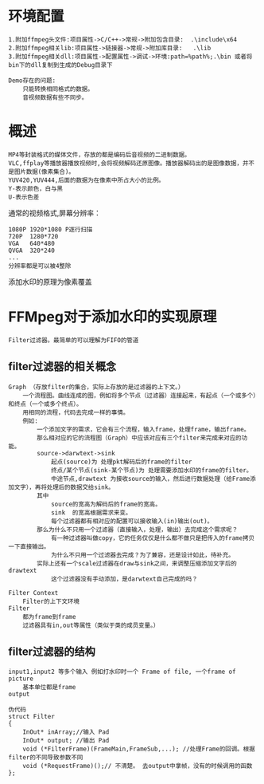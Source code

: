 # 环境配置 # 
	1.附加ffmpeg头文件:项目属性->C/C++->常规->附加包含目录:  .\include\x64
	2.附加ffmpeg相关lib:项目属性->链接器->常规->附加库目录:   .\lib
	3.附加ffmpeg相关dll:项目属性->配置属性->调试->环境:path=%path%;.\bin 或者将bin下的dll复制到生成的Debug目录下

	Demo存在的问题:
		只能转换相同格式的数据。
		音视频数据有些不同步。

# 概述 #
    MP4等封装格式的媒体文件，存放的都是编码后音视频的二进制数据。
    VLC,ffplay等播放器播放视频时,会将视频解码还原图像。播放器解码出的是图像数据，并不是图片数据(像素集合)。
    YUV420,YUV444,后面的数据为在像素中所占大小的比例。
    Y-表示颜色，白与黑
    U-表示色差

通常的视频格式,屏幕分辨率：

    1080P 1920*1080 P逐行扫描
    720P  1280*720
    VGA   640*480
    QVGA  320*240
    ...
    分辨率都是可以被4整除

  添加水印的原理为像素覆盖

# FFMpeg对于添加水印的实现原理 #
    Filter过滤器。最简单的可以理解为FIFO的管道

## filter过滤器的相关概念 ##
    Graph （存放filter的集合，实际上存放的是过滤器的上下文。）
        一个流程图。曲线连成的图，例如将多个节点（过滤器）连接起来，有起点（一个或多个）和终点（一个或多个终点）。
        用相同的流程，代码去完成一样的事情。
        例如:
            一个添加文字的需求，它会有三个流程，输入frame，处理frame，输出frame。
            那么相对应的它的流程图（Graph）中应该对应有三个filter来完成来对应的功能。
            source->darwtext->sink
                起点(source)为 处理pkt解码后的frame的filter
                终点/某个节点(sink-某个节点)为 处理需要添加水印的frame的filter。
                中途节点,drawtext 为接收source的输入，然后进行数据处理（给Frame添加文字），再将处理后的数据交给sink。
            其中
                source的宽高为解码后的frame的宽高。
                sink  的宽高根据需求来变。
                每个过滤器都有相对应的配置可以接收输入(in)输出(out)。
            那么为什么不只用一个过滤器（直接输入，处理，输出）去完成这个需求呢？
                有一种过滤器叫做copy，它的任务仅仅是什么都不做只是把传入的frame拷贝一下直接输出。
                为什么不只用一个过滤器去完成？为了兼容，还是设计如此，待补充。
            实际上还有一个scale过滤器在draw与sink之间，来调整压缩添加文字后的drawtext
                这个过滤器没有手动添加，是darwtext自己完成的吗？

    Filter Context
        Filter的上下文环境
    Filter 
        都为frame到frame
        过滤器具有in,out等属性（类似于类的成员变量。）

## filter过滤器的结构 ##
    input1,input2 等多个输入 例如打水印时一个 Frame of file, 一个frame of picture
        基本单位都是frame
    output

    伪代码
    struct Filter
    {
        InOut* inArray;//输入 Pad 
        InOut* output; //输出 Pad
        void (*FilterFrame)(FrameMain,FrameSub,...); //处理Frame的回调。根据filter的不同导致参数不同
        void (*RequestFrame)();// 不清楚。 去output中拿帧，没有的时候调用的函数
    };
